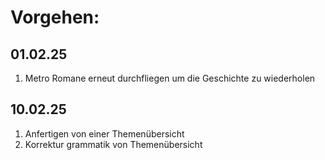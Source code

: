 # Vorgehen:

## 01.02.25
1. Metro Romane erneut durchfliegen um die Geschichte zu wiederholen

## 10.02.25
1. Anfertigen von einer Themenübersicht
2. Korrektur grammatik von Themenübersicht
